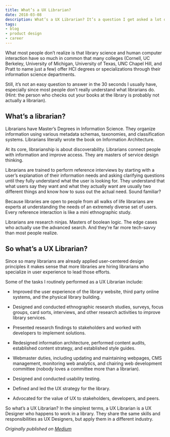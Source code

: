```yaml
---
title: What’s a UX Librarian?
date: 2018-03-08
description: What’s a UX Librarian? It’s a question I get asked a lot during interviews and at meet-ups, every time I bring up my former career. It’s often accompanied by a bewildered tone and a skeptical look. Surely I’m just making this up?
tags: 
- blog
- product design
- career
---
```


What most people don’t realize is that library science and human computer interaction have so much in common that many colleges (Cornell, UC Berkeley, University of Michigan, University of Texas, UNC Chapel Hill, and Pratt to name just a few) offer HCI degrees or specializations through their information science departments.

Still, it’s not an easy question to answer in the 30 seconds I usually have, especially since most people don’t really understand what librarians do. (Hint: the person who checks out your books at the library is probably not actually a librarian).

## What’s a librarian?

Librarians have Master’s Degrees in Information Science. They organize information using various metadata schemas, taxonomies, and classification systems. Librarians literally wrote the book on Information Architecture.

At its core, librarianship is about discoverability. Librarians connect people with information and improve access. They are masters of service design thinking.

Librarians are trained to perform reference interviews by starting with a user’s explanation of their information needs and asking clarifying questions until they fully understand what the user is looking for. They understand that what users say they want and what they actually want are usually two different things and know how to suss out the actual need. Sound familiar?

Because libraries are open to people from all walks of life librarians are experts at understanding the needs of an extremely diverse set of users. Every reference interaction is like a mini ethnographic study.

Librarians are research ninjas. Masters of boolean logic. The edge cases who actually use the advanced search. And they’re far more tech-savvy than most people realize.

## So what’s a UX Librarian?

Since so many librarians are already applied user-centered design principles it makes sense that more libraries are hiring librarians who specialize in user experience to lead those efforts.

Some of the tasks I routinely performed as a UX Librarian include:

* Improved the user experience of the library website, third party online systems, and the physical library building.

* Designed and conducted ethnographic research studies, surveys, focus groups, card sorts, interviews, and other research activities to improve library services.

* Presented research findings to stakeholders and worked with developers to implement solutions.

* Redesigned information architecture, performed content audits, established content strategy, and established style guides.

* Webmaster duties, including updating and maintaining webpages, CMS management, monitoring web analytics, and chairing web development committee (nobody loves a committee more than a librarian).

* Designed and conducted usability testing.

* Defined and led the UX strategy for the library.

* Advocated for the value of UX to stakeholders, developers, and peers.

So what’s a UX Librarian? In the simplest terms, a UX Librarian is a UX Designer who happens to work in a library. They share the same skills and responsibilities as UX Designers, but apply them in a different industry.

*Originally published on [Medium](https://medium.com/@stacy.taylor/whats-a-ux-librarian-f8158f9578b9)*
